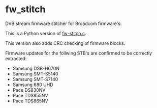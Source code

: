 # fw_stitch
DVB stream firmware stitcher for Broadcom firmware's.

This is a Python version of [fw-stitch.c](http://www.duff.dk/viasat/fw-stitch.c).

This version also adds CRC checking of firmware blocks.

Firmware updates for the follwing STB's are confirmed to be correctly extracted:
* Samsung DSB-H670N
* Samsung SMT-S5140
* Samsung SMT-S7140
* Samsung 680 UHD
* Pace DS830NV
* Pace TDS855NV
* Pace TDS865NV
